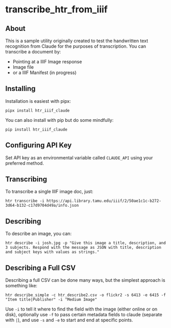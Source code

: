 # transcribe_htr_from_iiif 

## About

This is a sample utility originally created to test the handwritten text recognition from Claude for the purposes of
transcription. You can transcribe a document by:

* Pointing at a IIIF Image response
* Image file
* or a IIIF Manifest (in progress)

## Installing

Installation is easiest with pipx:

```shell
pipx install htr_iiif_claude
```

You can also install with pip but do some mindfully:

```shell
pip install htr_iiif_claude
```

## Configuring API Key

Set API key as an environmental variable called `CLAUDE_API` using your preferred method.

## Transcribing

To transcribe a single IIIF image doc, just:

```shell
htr transcribe -i https://api.library.tamu.edu/iiif/2/50ae1c1c-b272-3d64-b132-c17d9704d49a/info.json   
```

## Describing 

To describe an image, you can:

```shell
htr describe -i josh.jpg -p "Give this image a title, description, and 3 subjects. Respond with the message as JSON with title, description and subject keys with values as strings."
```

## Describing a Full CSV

Describing a full CSV can be done many ways, but the simplest approach is something like:

```shell
htr describe_simple -c htr_describe2.csv -o flickr2 -s 6413 -e 6415 -f "Item title|Publisher" -i "Medium Image"
```

Use `-i` to tell it where to find the field with the image (either online or on disk), optionally use `-f` to pass
certain metadata fields to claude (separate with `|`), and use `-s` and `-e` to start and end at specific points.

